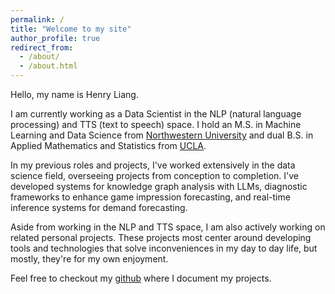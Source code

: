 ```yaml
---
permalink: /
title: "Welcome to my site"
author_profile: true
redirect_from: 
  - /about/
  - /about.html
---
```


Hello, my name is Henry Liang. 

I am currently working as a Data Scientist in the NLP (natural language processing) and TTS (text to speech) space. I hold an M.S. in Machine Learning and Data Science from [Northwestern University](https://www.mccormick.northwestern.edu/machine-learning-data-science/) and dual B.S. in Applied Mathematics and Statistics from [UCLA](https://ww3.math.ucla.edu/). 

In my previous roles and projects, I've worked extensively in the data science field, overseeing projects from conception to completion. I've developed systems for knowledge graph analysis with LLMs, diagnostic frameworks to enhance game impression forecasting, and real-time inference systems for demand forecasting.

Aside from working in the NLP and TTS space, I am also actively working on related personal projects. These projects most center around developing tools and technologies that solve inconveniences in my day to day life, but mostly, they're for my own enjoyment.

Feel free to checkout my [github](https://github.com/HenryLiang-123) where I document my projects.
